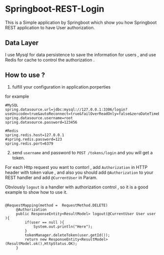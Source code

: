 # Springboot-REST-Login

This is a Simple application by Springboot which show you how Springboot REST application to have User authorization.

## Data Layer 

I use Mysql for data persistence to save the information for users ,  and use Redis for cache to control the authorization .


## How to use ? 

1. fulfill your configuration in application.porperties 
 
for example

```
#MySQL
spring.datasource.url=jdbc:mysql://127.0.0.1:3306/login?useUnicode=true&autoReconnect=true&failOverReadOnly=false&zeroDateTimeBehavior=round&autoReconnect=true
spring.datasource.username=root
spring.datasource.password=123456

#Redis
spring.redis.host=127.0.0.1
#spring.redis.password=123
spring.redis.port=6379

```

2. send `username` and password to `POST /tokens/login` and you will get a token.

For each Http request you want to contorl , add  `Authorization` in HTTP header with token value , and also you should add `@Authorization` to your REST handler and add `@CurrentUser` in Param.

Obviously `logout` is a handler with authorization control , so it is a good example to show how to use it.


```

@RequestMapping(method =  RequestMethod.DELETE) 
     @Authorization 
     public ResponseEntity<ResultModel> logout(@CurrentUser User user ){ 
         if(user == null ){ 
             System.out.println("Here"); 
         } 
         tokenManager.deleteToken(user.getId()); 
         return new ResponseEntity<ResultModel>(ResultModel.ok(),HttpStatus.OK); 
     } 

```

